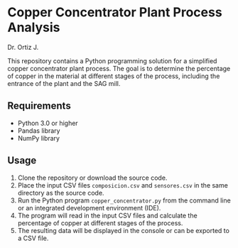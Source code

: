 # Copper Concentrator Plant Process Analysis
Dr. Ortiz J.

This repository contains a Python programming solution for a simplified copper concentrator plant process. The goal is to determine the percentage of copper in the material at different stages of the process, including the entrance of the plant and the SAG mill.

## Requirements

- Python 3.0 or higher
- Pandas library
- NumPy library

## Usage

1. Clone the repository or download the source code.
2. Place the input CSV files `composicion.csv` and `sensores.csv` in the same directory as the source code.
3. Run the Python program `copper_concentrator.py` from the command line or an integrated development environment (IDE).
4. The program will read in the input CSV files and calculate the percentage of copper at different stages of the process.
5. The resulting data will be displayed in the console or can be exported to a CSV file.

